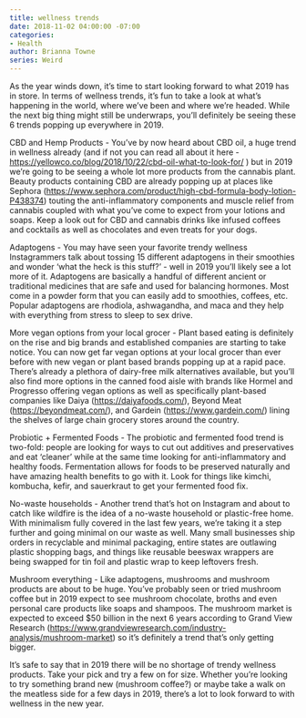 ```yaml
---
title: wellness trends
date: 2018-11-02 04:00:00 -07:00
categories:
- Health
author: Brianna Towne
series: Weird
---
```


As the year winds down, it’s time to start looking forward to what 2019 has in store. In terms of wellness trends, it’s fun to take a look at what’s happening in the world, where we’ve been and where we’re headed. While the next big thing might still be underwraps, you’ll definitely be seeing these 6 trends popping up everywhere in 2019.

CBD and Hemp Products - You’ve by now heard about CBD oil, a huge trend in wellness already (and if not you can read all about it here - https://yellowco.co/blog/2018/10/22/cbd-oil-what-to-look-for/ ) but in 2019 we’re going to be seeing a whole lot more products from the cannabis plant. Beauty products containing CBD are already popping up at places like Sephora (https://www.sephora.com/product/high-cbd-formula-body-lotion-P438374) touting the anti-inflammatory components and muscle relief from cannabis coupled with what you’ve come to expect from your lotions and soaps. Keep a look out for CBD and cannabis drinks like infused coffees and cocktails as well as chocolates and even treats for your dogs.

Adaptogens - You may have seen your favorite trendy wellness Instagrammers talk about tossing 15 different adaptogens in their smoothies and wonder ‘what the heck is this stuff?’ - well in 2019 you’ll likely see a lot more of it. Adaptogens are basically a handful of different ancient or traditional medicines that are safe and used for balancing hormones. Most come in a powder form that you can easily add to smoothies, coffees, etc. Popular adaptogens are rhodiola, ashwagandha, and maca and they help with everything from stress to sleep to sex drive. 

More vegan options from your local grocer - Plant based eating is definitely on the rise and big brands and established companies are starting to take notice. You can now get far vegan options at your local grocer than ever before with new vegan or plant based brands popping up at a rapid pace. There’s already a plethora of dairy-free milk alternatives available, but you’ll also find more options in the canned food aisle with brands like Hormel and Progresso offering vegan options as well as specifically plant-based companies like Daiya (https://daiyafoods.com/), Beyond Meat (https://beyondmeat.com/), and Gardein (https://www.gardein.com/) lining the shelves of large chain grocery stores around the country. 

Probiotic + Fermented Foods - The probiotic and fermented food trend is two-fold: people are looking for ways to cut out additives and preservatives and eat ‘cleaner’ while at the same time looking for anti-inflammatory and healthy foods. Fermentation allows for foods to be preserved naturally and have amazing health benefits to go with it. Look for things like kimchi, kombucha, kefir, and sauerkraut to get your fermented food fix.

No-waste households - Another trend that’s hot on Instagram and about to catch like wildfire is the idea of a no-waste household or plastic-free home. With minimalism fully covered in the last few years, we’re taking it a step further and going minimal on our waste as well. Many small businesses ship orders in recyclable and minimal packaging, entire states are outlawing plastic shopping bags, and things like reusable beeswax  wrappers are being swapped for tin foil and plastic wrap to keep leftovers fresh. 

Mushroom everything  - Like adaptogens, mushrooms and mushroom products are about to be huge. You’ve probably seen or tried mushroom coffee but in 2019 expect to see mushroom chocolate, broths and even personal care products like soaps and shampoos. The mushroom market is expected to exceed $50 billion in the next 6 years according to Grand View Research (https://www.grandviewresearch.com/industry-analysis/mushroom-market) so it’s definitely a trend that’s only getting bigger.

It’s safe to say that in 2019 there will be no shortage of trendy wellness products. Take your pick and try a few on for size. Whether you’re looking to try something brand new (mushroom coffee?) or maybe take a walk on the meatless side for a few days in 2019, there’s a lot to look forward to with wellness in the new year. 
